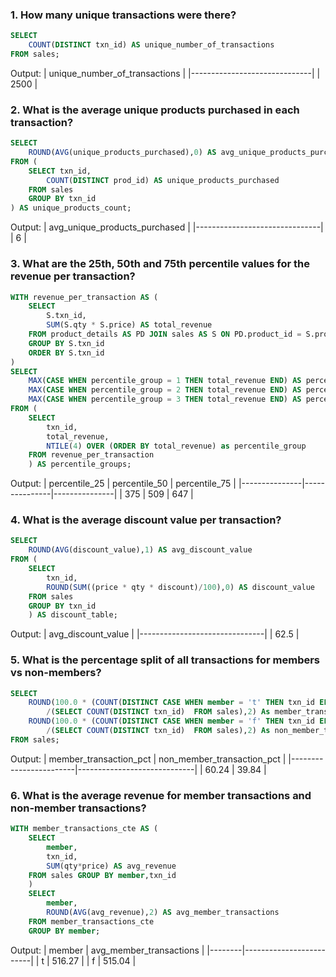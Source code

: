 ### 1. How many unique transactions were there?

```sql
SELECT
	COUNT(DISTINCT txn_id) AS unique_number_of_transactions
FROM sales;
```

Output:
| unique_number_of_transactions |
|------------------------------|
| 2500 |

### 2. What is the average unique products purchased in each transaction?

```sql
SELECT
	ROUND(AVG(unique_products_purchased),0) AS avg_unique_products_purchased
FROM (
	SELECT txn_id,
		COUNT(DISTINCT prod_id) AS unique_products_purchased
	FROM sales
	GROUP BY txn_id
) AS unique_products_count;
```

Output:
| avg_unique_products_purchased |
|-------------------------------|
| 6 |

### 3. What are the 25th, 50th and 75th percentile values for the revenue per transaction?

```sql
WITH revenue_per_transaction AS (
	SELECT
		S.txn_id,
		SUM(S.qty * S.price) AS total_revenue
 	FROM product_details AS PD JOIN sales AS S ON PD.product_id = S.prod_id
 	GROUP BY S.txn_id
 	ORDER BY S.txn_id
)
SELECT
	MAX(CASE WHEN percentile_group = 1 THEN total_revenue END) AS percentile_25,
    MAX(CASE WHEN percentile_group = 2 THEN total_revenue END) AS percentile_50,
    MAX(CASE WHEN percentile_group = 3 THEN total_revenue END) AS percentile_75
FROM (
	SELECT
		txn_id,
		total_revenue,
		NTILE(4) OVER (ORDER BY total_revenue) as percentile_group
    FROM revenue_per_transaction
	) AS percentile_groups;
```

Output:
| percentile_25 | percentile_50 | percentile_75 |
|---------------|---------------|---------------|
| 375 | 509 | 647 |

### 4. What is the average discount value per transaction?

```sql
SELECT
	ROUND(AVG(discount_value),1) AS avg_discount_value
FROM (
	SELECT
		txn_id,
		ROUND(SUM((price * qty * discount)/100),0) AS discount_value
	FROM sales
	GROUP BY txn_id
	) AS discount_table;
```

Output:
| avg_discount_value |
|-------------------------------|
| 62.5 |

### 5. What is the percentage split of all transactions for members vs non-members?

```sql
SELECT
	ROUND(100.0 * (COUNT(DISTINCT CASE WHEN member = 't' THEN txn_id ELSE 0 END))
		/(SELECT COUNT(DISTINCT txn_id)  FROM sales),2) As member_transaction_pct,
	ROUND(100.0 * (COUNT(DISTINCT CASE WHEN member = 'f' THEN txn_id ELSE 0 END))
		/(SELECT COUNT(DISTINCT txn_id)  FROM sales),2) As non_member_transaction_pct
FROM sales;
```

Output:
| member_transaction_pct | non_member_transaction_pct |
|------------------------|-----------------------------|
| 60.24 | 39.84 |

### 6. What is the average revenue for member transactions and non-member transactions?

```sql
WITH member_transactions_cte AS (
	SELECT
		member,
		txn_id,
		SUM(qty*price) AS avg_revenue
	FROM sales GROUP BY member,txn_id
	)
	SELECT
		member,
		ROUND(AVG(avg_revenue),2) AS avg_member_transactions
	FROM member_transactions_cte
	GROUP BY member;
```

Output:
| member | avg_member_transactions |
|--------|-------------------------|
| t | 516.27 |
| f | 515.04 |
